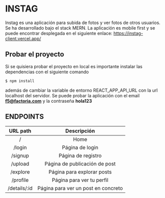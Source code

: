 # INSTAG
Instag es una aplicación para subida de fotos y ver fotos de otros usuarios. Se ha desarrollado bajo el stack MERN. La aplicación es mobile first y se puede encontrar desplegada en el siguiente enlace: https://instag-client.vercel.app/

## Probar el proyecto
Si se quisiera probar el proyecto en local es importante instalar las dependencias con el siguiente comando

    $ npm install
    
además de cambiar la variable de entorno REACT_APP_API_URL con la url localhost del servidor. Se puede probar la aplicación con el email **f5@factoria.com** y la contraseña **hola123**

## ENDPOINTS
| URL path                    | Descripción |
| :--------------------------:|:-----------------:| 
| /                         | Home              |
| /login                         | Página de login     |
| /signup                         | Página de registro   |
| /upload                         | Página de publicación de post     |
| /explore                         | Página para explorar posts     |
| /profile                         | Página para ver tu perfil     |
| /details/:id                | Página para ver un post en concreto |
